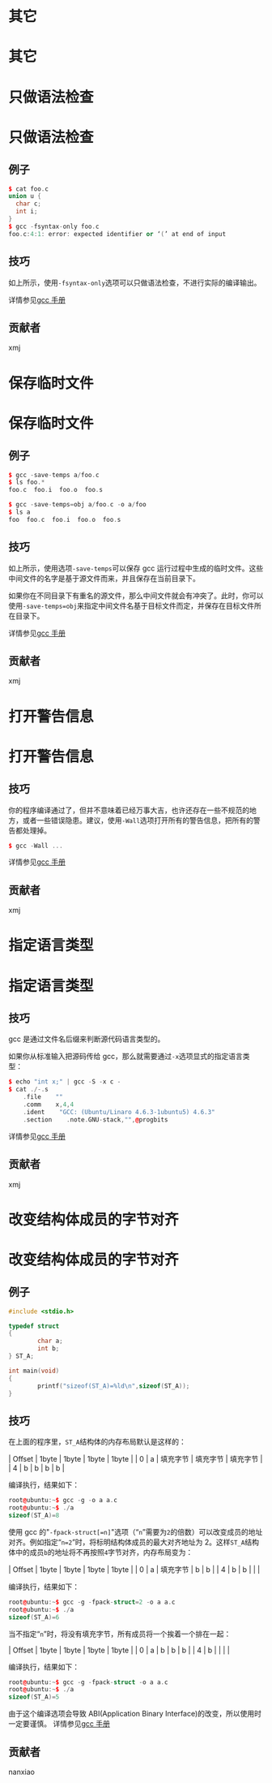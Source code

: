 # 其它

# 其它

# 只做语法检查

# 只做语法检查

## 例子

```cpp
$ cat foo.c
union u {
  char c;
  int i;
}
$ gcc -fsyntax-only foo.c
foo.c:4:1: error: expected identifier or ‘(’ at end of input 
```

## 技巧

如上所示，使用`-fsyntax-only`选项可以只做语法检查，不进行实际的编译输出。

详情参见[gcc 手册](https://gcc.gnu.org/onlinedocs/gcc/Warning-Options.html#index-fsyntax-only-274)

## 贡献者

xmj

# 保存临时文件

# 保存临时文件

## 例子

```cpp
$ gcc -save-temps a/foo.c
$ ls foo.*
foo.c  foo.i  foo.o  foo.s

$ gcc -save-temps=obj a/foo.c -o a/foo
$ ls a
foo  foo.c  foo.i  foo.o  foo.s 
```

## 技巧

如上所示，使用选项`-save-temps`可以保存 gcc 运行过程中生成的临时文件。这些中间文件的名字是基于源文件而来，并且保存在当前目录下。

如果你在不同目录下有重名的源文件，那么中间文件就会有冲突了。此时，你可以使用`-save-temps=obj`来指定中间文件名基于目标文件而定，并保存在目标文件所在目录下。

详情参见[gcc 手册](https://gcc.gnu.org/onlinedocs/gcc/Debugging-Options.html#Debugging-Options)

## 贡献者

xmj

# 打开警告信息

# 打开警告信息

## 技巧

你的程序编译通过了，但并不意味着已经万事大吉，也许还存在一些不规范的地方，或者一些错误隐患。建议，使用`-Wall`选项打开所有的警告信息，把所有的警告都处理掉。

```cpp
$ gcc -Wall ... 
```

详情参见[gcc 手册](https://gcc.gnu.org/onlinedocs/gcc/Preprocessor-Options.html#Preprocessor-Options)

## 贡献者

xmj

# 指定语言类型

# 指定语言类型

## 技巧

gcc 是通过文件名后缀来判断源代码语言类型的。

如果你从标准输入把源码传给 gcc，那么就需要通过`-x`选项显式的指定语言类型：

```cpp
$ echo "int x;" | gcc -S -x c -
$ cat ./-.s
    .file    ""
    .comm    x,4,4
    .ident    "GCC: (Ubuntu/Linaro 4.6.3-1ubuntu5) 4.6.3"
    .section    .note.GNU-stack,"",@progbits 
```

详情参见[gcc 手册](https://gcc.gnu.org/onlinedocs/gcc/Overall-Options.html#Overall-Options)

## 贡献者

xmj

# 改变结构体成员的字节对齐

# 改变结构体成员的字节对齐

## 例子

```cpp
#include <stdio.h>

typedef struct
{
        char a;
        int b;
} ST_A;

int main(void)
{
        printf("sizeof(ST_A)=%ld\n",sizeof(ST_A));
} 
```

## 技巧

在上面的程序里，`ST_A`结构体的内存布局默认是这样的：

| Offset | 1byte | 1byte | 1byte | 1byte |
| 0 | a | 填充字节 | 填充字节 | 填充字节 |
| 4 | b | b | b | b |

编译执行，结果如下：

```cpp
root@ubuntu:~$ gcc -g -o a a.c
root@ubuntu:~$ ./a
sizeof(ST_A)=8 
```

使用 gcc 的"`-fpack-struct[=n]`"选项（“`n`”需要为`2`的倍数）可以改变成员的地址对齐。例如指定“`n=2`”时，将标明结构体成员的最大对齐地址为 2。这样`ST_A`结构体中的成员`b`的地址将不再按照`4`字节对齐，内存布局变为：

| Offset | 1byte | 1byte | 1byte | 1byte |
| 0 | a | 填充字节 | b | b |
| 4 | b | b |  |  |

编译执行，结果如下：

```cpp
root@ubuntu:~$ gcc -g -fpack-struct=2 -o a a.c
root@ubuntu:~$ ./a
sizeof(ST_A)=6 
```

当不指定“`n`”时，将没有填充字节，所有成员将一个挨着一个排在一起：

| Offset | 1byte | 1byte | 1byte | 1byte |
| 0 | a | b | b | b |
| 4 | b |  |  |  |

编译执行，结果如下：

```cpp
root@ubuntu:~$ gcc -g -fpack-struct -o a a.c
root@ubuntu:~$ ./a
sizeof(ST_A)=5 
```

由于这个编译选项会导致 ABI(Application Binary Interface)的改变，所以使用时一定要谨慎。 详情参见[gcc 手册](https://gcc.gnu.org/onlinedocs/gcc/Code-Gen-Options.html)

## 贡献者

nanxiao